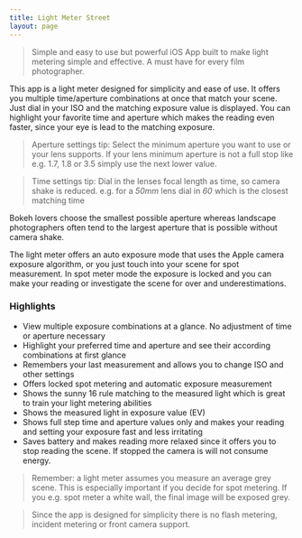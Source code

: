 ```yaml
---
title: Light Meter Street
layout: page
---
```

> Simple and easy to use but powerful iOS App built to make light metering simple and effective. A must have for every film photographer.

This app is a light meter designed for simplicity and ease of use. It offers you multiple time/aperture combinations at once that match your scene. Just dial in your ISO and the matching exposure value is displayed. You can highlight your favorite time and aperture which makes the reading even faster, since your eye is lead to the matching exposure.

> Aperture settings tip: Select the minimum aperture you want to use or your lens supports. If your lens minimum aperture is not a full stop like e.g. 1.7, 1.8 or 3.5 simply use the next lower value.

> Time settings tip: Dial in the lenses focal length as time, so camera shake is reduced. e.g. for a *50mm* lens dial in *60* which is the closest matching time

Bokeh lovers choose the smallest possible aperture whereas landscape photographers often tend to the largest aperture that is possible without camera shake.

The light meter offers an auto exposure mode that uses the Apple camera exposure algorithm, or you just touch into your scene for spot measurement. In spot meter mode the exposure is locked and you can make your reading or investigate the scene for over and underestimations.

### Highlights

- View multiple exposure combinations at a glance. No adjustment of time or aperture necessary
- Highlight your preferred time and aperture and see their according combinations at first glance
- Remembers your last measurement and allows you to change ISO and other settings
- Offers locked spot metering and automatic exposure measurement
- Shows the sunny 16 rule matching to the measured light which is great to train your light metering abilities
- Shows the measured light in exposure value (EV)
- Shows full step time and aperture values only and makes your reading and setting your exposure fast and less irritating
- Saves battery and makes reading more relaxed since it offers you to stop reading the scene. If stopped the camera is will not consume energy.

> Remember: a light meter assumes you measure an average grey scene. This is especially important if you decide for spot metering. If you e.g. spot meter a white wall, the final image will be exposed grey.

> Since the app is designed for simplicity there is no flash metering, incident metering or front camera support.
